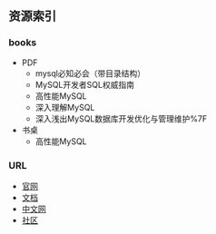 ## 资源索引

### books
- PDF
    - mysql必知必会（带目录结构）
    - MySQL开发者SQL权威指南
    - 高性能MySQL
    - 深入理解MySQL
    - 深入浅出MySQL数据库开发优化与管理维护%7F
- 书桌
    - 高性能MySQL

### URL
- [官网]()
- [文档]()
- [中文网]()
- [社区]()